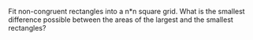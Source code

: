 Fit non-congruent rectangles into a n*n square grid. What is the smallest difference possible between the areas of the largest and the smallest rectangles?